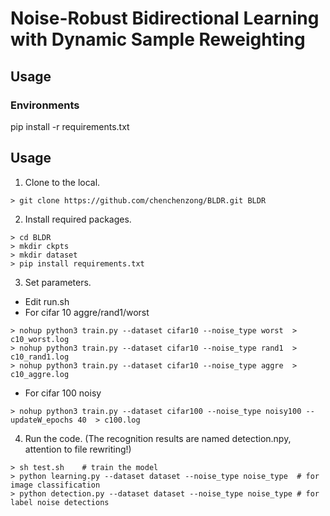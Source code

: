 # Noise-Robust Bidirectional Learning with Dynamic Sample Reweighting

## Usage
### Environments

pip install -r requirements.txt

## Usage

1. Clone to the local.
```
> git clone https://github.com/chenchenzong/BLDR.git BLDR
```
2. Install required packages.
```
> cd BLDR
> mkdir ckpts
> mkdir dataset
> pip install requirements.txt
```
3. Set parameters.
- Edit run.sh 
- For cifar 10 aggre/rand1/worst
```
> nohup python3 train.py --dataset cifar10 --noise_type worst  > c10_worst.log
> nohup python3 train.py --dataset cifar10 --noise_type rand1  > c10_rand1.log
> nohup python3 train.py --dataset cifar10 --noise_type aggre  > c10_aggre.log
```
- For cifar 100 noisy
```
> nohup python3 train.py --dataset cifar100 --noise_type noisy100 --updateW_epochs 40  > c100.log
```
4. Run the code. (The recognition results are named detection.npy, attention to file rewriting!)
```
> sh test.sh	# train the model
> python learning.py --dataset dataset --noise_type noise_type	# for image classification
> python detection.py --dataset dataset --noise_type noise_type	# for label noise detections
```
